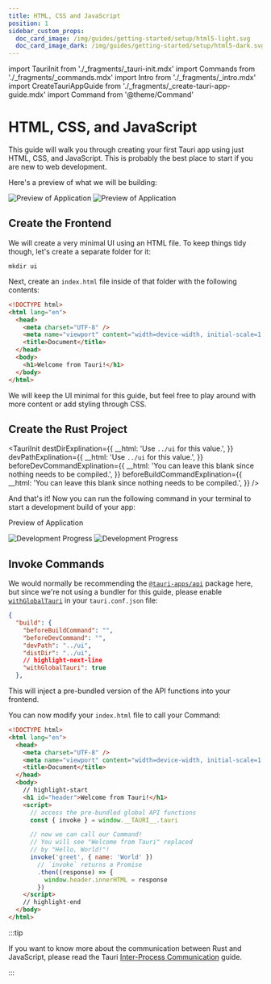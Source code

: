```yaml
---
title: HTML, CSS and JavaScript
position: 1
sidebar_custom_props:
  doc_card_image: /img/guides/getting-started/setup/html5-light.svg
  doc_card_image_dark: /img/guides/getting-started/setup/html5-dark.svg
---
```


import TauriInit from './\_fragments/\_tauri-init.mdx'
import Commands from './\_fragments/\_commands.mdx'
import Intro from './\_fragments/\_intro.mdx'
import CreateTauriAppGuide from './\_fragments/\_create-tauri-app-guide.mdx'
import Command from '@theme/Command'

# HTML, CSS, and JavaScript

This guide will walk you through creating your first Tauri app using just HTML, CSS, and JavaScript. This is probably the best place to start if you are new to web development.

<Intro />
<CreateTauriAppGuide />

Here's a preview of what we will be building:

![Preview of Application](/img/guides/getting-started/setup/html-css-js/html-css-js-light.png#gh-light-mode-only)
![Preview of Application](/img/guides/getting-started/setup/html-css-js/html-css-js-dark.png#gh-dark-mode-only)

## Create the Frontend

We will create a very minimal UI using an HTML file. To keep things tidy though, let's create a separate folder for it:

```shell
mkdir ui
```

Next, create an `index.html` file inside of that folder with the following contents:

```html title=index.html
<!DOCTYPE html>
<html lang="en">
  <head>
    <meta charset="UTF-8" />
    <meta name="viewport" content="width=device-width, initial-scale=1.0" />
    <title>Document</title>
  </head>
  <body>
    <h1>Welcome from Tauri!</h1>
  </body>
</html>
```

We will keep the UI minimal for this guide, but feel free to play around with more content or add styling through CSS.

## Create the Rust Project

<TauriInit
destDirExplination={{
    __html: 'Use <code>../ui</code> for this value.',
  }}
devPathExplination={{
    __html: 'Use <code>../ui</code> for this value.',
  }}
beforeDevCommandExplination={{
    __html: 'You can leave this blank since nothing needs to be compiled.',
  }}
beforeBuildCommandExplination={{
    __html: 'You can leave this blank since nothing needs to be compiled.',
  }}
/>

And that's it! Now you can run the following command in your terminal to start a development build of your app:

<Command name="dev" />

Preview of Application

![Development Progress](/img/guides/getting-started/setup/html-css-js/html-css-js-dev-light.png#gh-light-mode-only)
![Development Progress](/img/guides/getting-started/setup/html-css-js/html-css-js-dev-dark.png#gh-dark-mode-only)

## Invoke Commands

<Commands />

We would normally be recommending the [`@tauri-apps/api`] package here, but since we're not using a bundler for this guide, please enable [`withGlobalTauri`] in your `tauri.conf.json` file:

```json title=tauri.conf.json
{
  "build": {
    "beforeBuildCommand": "",
    "beforeDevCommand": "",
    "devPath": "../ui",
    "distDir": "../ui",
    // highlight-next-line
    "withGlobalTauri": true
  },
```

This will inject a pre-bundled version of the API functions into your frontend.

You can now modify your `index.html` file to call your Command:

```html title=index.html
<!DOCTYPE html>
<html lang="en">
  <head>
    <meta charset="UTF-8" />
    <meta name="viewport" content="width=device-width, initial-scale=1.0" />
    <title>Document</title>
  </head>
  <body>
    // highlight-start
    <h1 id="header">Welcome from Tauri!</h1>
    <script>
      // access the pre-bundled global API functions
      const { invoke } = window.__TAURI__.tauri

      // now we can call our Command!
      // You will see "Welcome from Tauri" replaced
      // by "Hello, World!"!
      invoke('greet', { name: 'World' })
        // `invoke` returns a Promise
        .then((response) => {
          window.header.innerHTML = response
        })
    </script>
    // highlight-end
  </body>
</html>
```

:::tip

If you want to know more about the communication between Rust and JavaScript, please read the Tauri [Inter-Process Communication][inter-process-communication] guide.

:::

[inter-process-communication]: ../../../references/architecture/inter-process-communication/readme.md
[cargo]: https://doc.rust-lang.org/cargo/
[prerequisites]: ../prerequisites.md
[`withglobaltauri`]: ../../../api/config.md#buildconfig.withglobaltauri
[`@tauri-apps/api`]: ../../../api/js/
